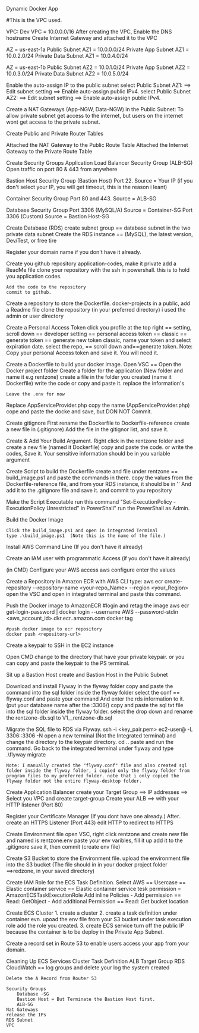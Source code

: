 Dynamic Docker App

#This is the VPC used.

VPC: Dev VPC = 10.0.0.0/16
	After creating the VPC, Enable the DNS hostname
	Create Internet Gateway and attached it to the VPC

AZ = us-east-1a
	Public Subnet AZ1	    = 10.0.0.0/24
	Private App Subnet AZ1  = 10.0.2.0/24
	Private Data Subnet AZ1 = 10.0.4.0/24

AZ = us-east-1b
	Public Subnet AZ2	    = 10.0.1.0/24
	Private App Subnet AZ2  = 10.0.3.0/24
	Private Data Subnet AZ2 = 10.0.5.0/24

Enable the auto-assign IP to the public subnet
	select Public Subnet AZ1: ==> Edit subnet setting ==> Enable auto-assign public IPv4.
	select Public Subnet AZ2: ==> Edit subnet setting ==> Enable auto-assign public IPv4.

Create a NAT Gateways (App-NGW, Data-NGW) in the Public Subnet: To allow private subnet get access to the internet, but users on the internet wont get access to the private subnet. 

Create Public and Private Router Tables

Attached the NAT Gateway to the Public Route Table
Attached the Internet Gateway to the Private Route Table

Create Security Groups
	Application Load Balancer Security Group (ALB-SG)
	Open traffic on port 80 & 443 from anywhere 

Bastion Host Security Group (Bastion Host)
	Port 22. Source = Your IP (if you don't select your IP, you will get timeout, this is the reason i leant)

Container Security Group
	Port 80 and 443. Source = ALB-SG

Database Security Group
	Port 3306 (MySQL/A) Source = Container-SG
	Port 3306 (Custom)  Source = Bastion Host-SG

Create Database (RDS)
	create subnet group == database subnet in the two private data subnet 
	Create the RDS instance == (MySQL), the latest version, Dev/Test, or free tire

Register your domain name if you don't have it already. 

Create you github repository
	application-codes, make it private add a ReadMe file
	clone your repository with the ssh in powershall.
	this is to hold you application codes.

	Add the code to the repository 
	commit to github. 

Create a repository to store the Dockerfile. 
	docker-projects in a public, add a Readme file
	clone the repository (in your preferred directory) i used the admin or user directory

Create a Personal Access Token
	click you profile at the top right == setting, scroll down == developer setting == personal access token == classic == generate token == generate new token classic, name your token and select expiration date. select the repo, == scroll down and==generate token. 
	Note: Copy your personal Access token and save it. You will need it.

Create a Dockerfile to build your docker image. 
	Open VSC  == Open the Docker project folder 
	Create a folder for the application (New folder and name it e.g rentzone)
	create a file in the folder you created (name it Dockerfile)
	write the code or copy and paste it. 
	replace the information's

	Leave the .env for now

Replace AppServiceProvider.php
	copy the name (AppServiceProvider.php) cope and paste the docke and save, but DON NOT Commit.

Create gitignore 
	First rename the Dockerfile to Dockerfile-reference
	create a new file in (.gitignore)
	Add the file in the gitignor list, and save it.

Create & Add Your Build Argument.
	Right click in the rentzone folder and create a new file (named it Dockerfile)
	copy and paste the code. or write the codes, Save it. Your sensitive information should be in you variable argument

Create Script to build the Dockerfile
	create and file under rentzone == build_image.ps1 and paste the commands in there. 
	copy the values from the Dockerfile-reference file, and from your RDS instance, it should be in ''
	And add it to the .gitignore file and save it. 
	and commit to you repository

Make the Script Executable
	run this command "Set-ExecutionPolicy -ExecutionPolicy Unrestricted" in PowerShall"
	run the PowerShall as Admin.

Build the Docker Image

	Click the build_image.ps1 and open in integrated Terminal
	type .\build_image.ps1  (Note this is the name of the file.)

Install AWS Command Line (If you don't have it already)

Create an IAM user with programmatic Access (if you don't have it already)

(in CMD)
Configure your AWS access
	aws configure
	enter the values

Create a Repository in Amazon ECR with AWS CLI
	type: aws ecr create-repository --repository-name <your-repo_Name> --region <your_Region>
	open the VSC and open in integrated terminal and paste this command.

Push the Docker image to AmazonECR
	#login and retag the image
	aws ecr get-login-password | docker login --username AWS --password-stdin <aws_account_id>.dkr.ecr.<region>.amazon.com
    docker tag <image-tag> <repository-url>

	#push docker image to ecr repository
	docker push <repository-url>
	
Create a keypair to SSH in the EC2 instance

Open CMD 
	change to the directory that have your private keypair.
	or you can copy and paste the keypair to the PS terminal.

Sit up a Bastion Host
	create and Bastion Host in the Public Subnet

Download and install Flyway 
	In the flyway folder copy and paste the command into the sql folder inside the flyway folder
	select the conf == flyway.conf and paste your command
	And enter the rds information to it. (put your database name after the :3306/)
	copy and paste the sql txt file into the sql folder inside the flyway folder.
	select the drop down and rename the rentzone-db.sql to V1__rentzone-db.sql

Migrate the SQL file to RDS via Flyway. 
	ssh -i <key_pair.pem> ec2-user@<public-ip> -L 3306:<rds-endpoint>:3306 -N
	open a new terminal (Not the Integrated terminal) and change the directory to the keypair directory. cd ..
	paste and run the command. 
	Go back to the integrated terminal under flyway
	and type .\flyway migrate

	Note: I manually created the "flyway.conf" file and also created sql folder inside the flyway folder, i copied only the flyway folder from program files to my preferred folder. note that i only copied the flyway folder not the entire flyway-desktop folder.

Create Application Balancer
	create your Target Group 
	==> IP addresses ==> Select you VPC and create target-group
	Create your ALB
    ==> with your HTTP listener (Port 80)

Register your Certificate Manager (If you dont have one already.)
	After.. create an HTTPS Listener (Port 443)
	edit HTTP to redirect to HTTPS

Create Environment file 
	open VSC, right click rentzone and create new file and named is rentzone.env
	paste your env varibles, fill it up
	add it to the .gitignore
	save it, then commit (create env file)

Create S3 Bucket to store the Environment file.
	upload the environment file into the S3 bucket (The file should in in your docker project folder ==>redzone, in your saved directory)

Create IAM Role for the ECS Task Definition.
	Select AWS == Usercase == Elastic container service == Elastic container service tesk
	permission = AmazonECSTaskExecutionRole
	Add inline Policies
	- Add permission == Read: GetObject
	- Add additional Permission == Read: Get bucket location

Create ECS Cluster
	1. create a cluster
	2. create a task definition 
		under container evn. upoad the env file from your S3 bucket
		under task execution role add the role you created.
	3. create ECS service
		turn off the public IP because the container is to be deploy in the Private App Subnet.

Create a record set in Route 53 to enable users access your app from your domain.

Cleaning Up 
	ECS Services 
	Cluster
	Task Definition
	ALB
	Target Group
	RDS
		CloudWatch == log groups and delete your log the system created

	Delete the A Record from Router 53

	Security Groups
		Database -SG
		Bastion Host = But Terminate the Bastion Host first.
		ALB-SG
	Nat Gateways
	release the IPs
	RDS Subnet
	VPC
